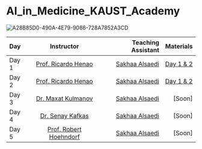 # AI_in_Medicine_KAUST_Academy

![A28B85D0-490A-4E79-9086-728A7852A3CD](https://github.com/Sakhaa-Alsaedi/AI_in_Medicine_KAUST_Academy/assets/42935314/1ba93ee1-92ca-4c37-a8fc-1c36a4bc1db8)



| Day | Instructor| Teaching Assistant     |Materials |
| :---         |     :---:      |          ---: |      ---: |
| Day 1  | [Prof. Ricardo Henao](https://www.kaust.edu.sa/en/study/faculty/ricardo-henao)   | [Sakhaa Alsaedi](https://cemse.kaust.edu.sa/cbrc/people/person/sakhaa-alsaedi)    | [Day 1 & 2](https://github.com/rhenaog/kacademy_kacst_day12)
| Day 2    | [Prof. Ricardo Henao](https://www.kaust.edu.sa/en/study/faculty/ricardo-henao)        | [Sakhaa Alsaedi](https://cemse.kaust.edu.sa/cbrc/people/person/sakhaa-alsaedi)      | [Day 1 & 2](https://github.com/rhenaog/kacademy_kacst_day12)
| Day 3 | [Dr. Maxat Kulmanov](https://cemse.kaust.edu.sa/people/person/maxat-kulmanov)     | [Sakhaa Alsaedi](https://cemse.kaust.edu.sa/cbrc/people/person/sakhaa-alsaedi)     |[Soon]
| Day 4   | [Dr. Senay Kafkas](https://cemse.kaust.edu.sa/cbrc/people/person/senay-kafkas)       | [Sakhaa Alsaedi](https://cemse.kaust.edu.sa/cbrc/people/person/sakhaa-alsaedi) |[Soon]
| Day 5  | [Prof. Robert Hoehndorf](https://cemse.kaust.edu.sa/cbrc/people/person/robert-hoehndorf)       | [Sakhaa Alsaedi](https://cemse.kaust.edu.sa/cbrc/people/person/sakhaa-alsaedi) |[Soon]
